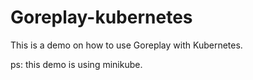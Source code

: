 # Goreplay-kubernetes

This is a demo on how to use Goreplay with Kubernetes.

ps: this demo is using minikube.